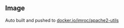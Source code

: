 ## Image

Auto built and pushed to [docker.io/imroc/apache2-utils](https://hub.docker.com/r/imroc/apache2-utils)
